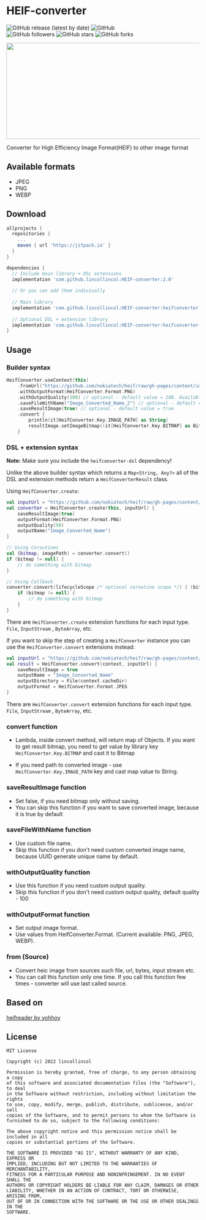 # HEIF-converter

![GitHub release (latest by date)](https://img.shields.io/github/v/release/lincollincol/HEIF-converter)
![GitHub](https://img.shields.io/github/license/lincollincol/HEIF-converter)  
![GitHub followers](https://img.shields.io/github/followers/lincollincol?style=social)
![GitHub stars](https://img.shields.io/github/stars/lincollincol/HEIF-converter?style=social)
![GitHub forks](https://img.shields.io/github/forks/lincollincol/HEIF-converter?style=social)

<p align="center">
  <img src="https://github.com/lincollincol/HEIF-converter/blob/master/img/header.png" width="550" height="250">
</p>  

Converter for High Efficiency Image Format(HEIF) to other image format

## Available formats

* JPEG
* PNG
* WEBP

## Download

``` groovy
allprojects {
  repositories {
    ...
    maven { url 'https://jitpack.io' }
  }
}
```

``` groovy
dependencies {
  // Include main library + DSL extensions
  implementation 'com.github.lincollincol:HEIF-converter:2.0'
  
  // Or you can add them indiviually
  
  // Main library
  implementation 'com.github.lincollincol:HEIF-converter:heifconverter:2.0'
  
  // Optional DSL + extension library
  implementation 'com.github.lincollincol:HEIF-converter:heifconverter-dsl:2.0'
}
```

## Usage

### Builder syntax

```kotlin
HeifConverter.useContext(this)
    .fromUrl("https://github.com/nokiatech/heif/raw/gh-pages/content/images/crowd_1440x960.heic")
    .withOutputFormat(HeifConverter.Format.PNG)
    .withOutputQuality(100) // optional - default value = 100. Available range (0 .. 100)
    .saveFileWithName("Image_Converted_Name_2") // optional - default value = uuid random string
    .saveResultImage(true) // optional - default value = true
    .convert {
        println(it[HeifConverter.Key.IMAGE_PATH] as String)
        resultImage.setImageBitmap((it[HeifConverter.Key.BITMAP] as Bitmap))
    }
```

### DSL + extension syntax

**Note:** Make sure you include the `heifconverter-dsl` dependency!

Unlike the above builder syntax which returns a `Map<String, Any?>` all of the DSL and extension
methods return a `HeifConverterResult` class.

Using `HeifConverter.create`:

```kotlin
val inputUrl = "https://github.com/nokiatech/heif/raw/gh-pages/content/images/crowd_1440x960.heic"
val converter = HeifConverter.create(this, inputUrl) {
    saveResultImage(true)
    outputFormat(HeifConverter.Format.PNG)
    outputQuality(50)
    outputName("Image_Converted_Name")
}

// Using Coroutines
val (bitmap, imagePath) = converter.convert()
if (bitmap != null) {
    // do something with bitmap
}

// Using Callback
converter.convert(lifecycleScope /* optional coroutine scope */) { (bitmap, imagePath) ->
    if (bitmap != null) {
        // do something with bitmap
    }
}
```

There are `HeifConverter.create` extension functions for each input type. `File`, `InputStream`
, `ByteArray`, etc.

If you want to skip the step of creating a `HeifConverter` instance you can use
the `HeifConverter.convert` extensions instead:

```kotlin
val inputUrl = "https://github.com/nokiatech/heif/raw/gh-pages/content/images/crowd_1440x960.heic"
val result = HeifConverter.convert(context, inputUrl) {
    saveResultImage = true
    outputName = "Image_Converted_Name"
    outputDirectory = File(context.cacheDir)
    outputFormat = HeifConverter.Format.JPEG
}
```

There are `HeifConverter.convert` extension functions for each input type. `File`, `InputStream`
, `ByteArray`, etc.

### convert function

* Lambda, inside convert method, will return map of Objects. If you want to get result bitmap, you
  need to get value by library key ``` HeifConverter.Key.BITMAP ``` and cast it to Bitmap

* If you need path to converted image - use ``` HeifConverter.Key.IMAGE_PATH ``` key and cast map
  value to String.

### saveResultImage function

* Set false, if you need bitmap only without saving.
* You can skip this function if you want to save converted image, because it is true by default

### saveFileWithName function

* Use custom file name.
* Skip this function if you don't need custom converted image name, because UUID generate unique
  name by default.

### withOutputQuality function

* Use this function if you need custom output quality.
* Skip this function if you don't need custom output quality, default quality - 100

### withOutputFormat function

* Set output image format.
* Use values from HeifConverter.Format. (Current available: PNG, JPEG, WEBP).

### from (Source)

* Convert heic image from sources such file, url, bytes, input stream etc.
* You can call this function only one time. If you call this function few times - converter will use
  last called source.

## Based on

<a href="https://github.com/yohhoy/heifreader">heifreader by yohhoy</a>

## License

```
MIT License

Copyright (c) 2022 lincollincol

Permission is hereby granted, free of charge, to any person obtaining a copy
of this software and associated documentation files (the "Software"), to deal
in the Software without restriction, including without limitation the rights
to use, copy, modify, merge, publish, distribute, sublicense, and/or sell
copies of the Software, and to permit persons to whom the Software is
furnished to do so, subject to the following conditions:

The above copyright notice and this permission notice shall be included in all
copies or substantial portions of the Software.

THE SOFTWARE IS PROVIDED "AS IS", WITHOUT WARRANTY OF ANY KIND, EXPRESS OR
IMPLIED, INCLUDING BUT NOT LIMITED TO THE WARRANTIES OF MERCHANTABILITY,
FITNESS FOR A PARTICULAR PURPOSE AND NONINFRINGEMENT. IN NO EVENT SHALL THE
AUTHORS OR COPYRIGHT HOLDERS BE LIABLE FOR ANY CLAIM, DAMAGES OR OTHER
LIABILITY, WHETHER IN AN ACTION OF CONTRACT, TORT OR OTHERWISE, ARISING FROM,
OUT OF OR IN CONNECTION WITH THE SOFTWARE OR THE USE OR OTHER DEALINGS IN THE
SOFTWARE.
```
